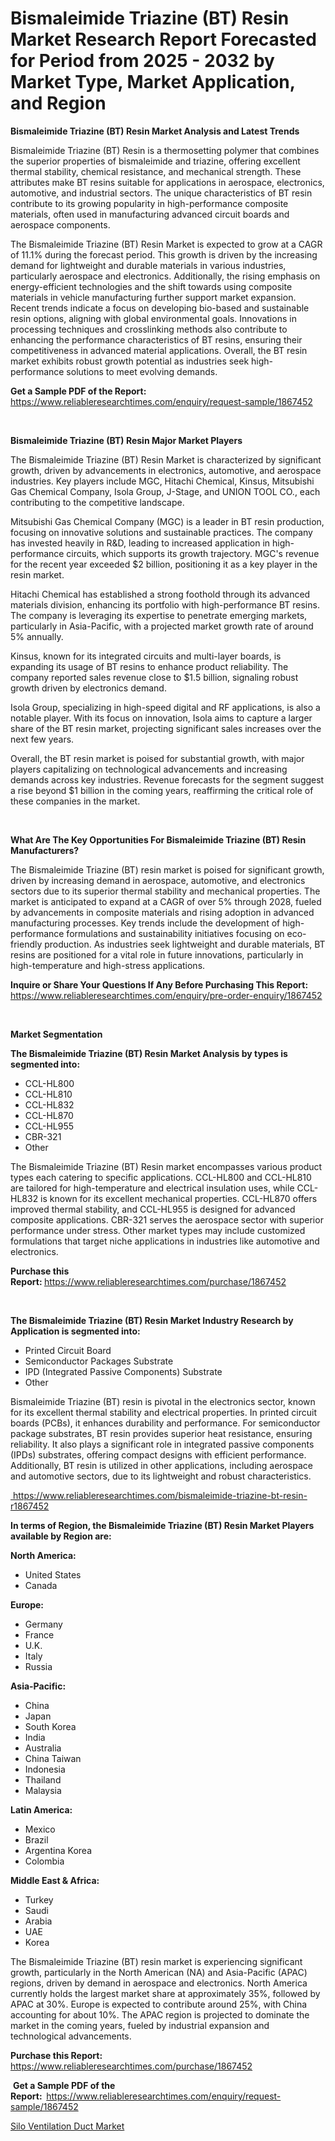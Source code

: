 <p><h1>Bismaleimide Triazine (BT) Resin Market Research Report Forecasted for Period from 2025 -  2032 by Market Type, Market Application, and Region</h1></p><p><strong>Bismaleimide Triazine (BT) Resin Market Analysis and Latest Trends</strong></p>
<p><p>Bismaleimide Triazine (BT) Resin is a thermosetting polymer that combines the superior properties of bismaleimide and triazine, offering excellent thermal stability, chemical resistance, and mechanical strength. These attributes make BT resins suitable for applications in aerospace, electronics, automotive, and industrial sectors. The unique characteristics of BT resin contribute to its growing popularity in high-performance composite materials, often used in manufacturing advanced circuit boards and aerospace components.</p><p>The Bismaleimide Triazine (BT) Resin Market is expected to grow at a CAGR of 11.1% during the forecast period. This growth is driven by the increasing demand for lightweight and durable materials in various industries, particularly aerospace and electronics. Additionally, the rising emphasis on energy-efficient technologies and the shift towards using composite materials in vehicle manufacturing further support market expansion. Recent trends indicate a focus on developing bio-based and sustainable resin options, aligning with global environmental goals. Innovations in processing techniques and crosslinking methods also contribute to enhancing the performance characteristics of BT resins, ensuring their competitiveness in advanced material applications. Overall, the BT resin market exhibits robust growth potential as industries seek high-performance solutions to meet evolving demands.</p></p>
<p><strong>Get a Sample PDF of the Report:&nbsp;</strong> <a href="https://www.reliableresearchtimes.com/enquiry/request-sample/1867452?utm_campaign=1933&utm_medium=2&utm_source=Github&utm_content=ia&utm_term=04022025&utm_id=bismaleimide-triazine-bt-resin">https://www.reliableresearchtimes.com/enquiry/request-sample/1867452</a></p>
<p>&nbsp;</p>
<p><strong>Bismaleimide Triazine (BT) Resin Major Market Players</strong></p>
<p><p>The Bismaleimide Triazine (BT) Resin Market is characterized by significant growth, driven by advancements in electronics, automotive, and aerospace industries. Key players include MGC, Hitachi Chemical, Kinsus, Mitsubishi Gas Chemical Company, Isola Group, J-Stage, and UNION TOOL CO., each contributing to the competitive landscape.</p><p>Mitsubishi Gas Chemical Company (MGC) is a leader in BT resin production, focusing on innovative solutions and sustainable practices. The company has invested heavily in R&D, leading to increased application in high-performance circuits, which supports its growth trajectory. MGC's revenue for the recent year exceeded $2 billion, positioning it as a key player in the resin market.</p><p>Hitachi Chemical has established a strong foothold through its advanced materials division, enhancing its portfolio with high-performance BT resins. The company is leveraging its expertise to penetrate emerging markets, particularly in Asia-Pacific, with a projected market growth rate of around 5% annually.</p><p>Kinsus, known for its integrated circuits and multi-layer boards, is expanding its usage of BT resins to enhance product reliability. The company reported sales revenue close to $1.5 billion, signaling robust growth driven by electronics demand.</p><p>Isola Group, specializing in high-speed digital and RF applications, is also a notable player. With its focus on innovation, Isola aims to capture a larger share of the BT resin market, projecting significant sales increases over the next few years.</p><p>Overall, the BT resin market is poised for substantial growth, with major players capitalizing on technological advancements and increasing demands across key industries. Revenue forecasts for the segment suggest a rise beyond $1 billion in the coming years, reaffirming the critical role of these companies in the market.</p></p>
<p>&nbsp;</p>
<p><strong>What Are The Key Opportunities For Bismaleimide Triazine (BT) Resin Manufacturers?</strong></p>
<p><p>The Bismaleimide Triazine (BT) resin market is poised for significant growth, driven by increasing demand in aerospace, automotive, and electronics sectors due to its superior thermal stability and mechanical properties. The market is anticipated to expand at a CAGR of over 5% through 2028, fueled by advancements in composite materials and rising adoption in advanced manufacturing processes. Key trends include the development of high-performance formulations and sustainability initiatives focusing on eco-friendly production. As industries seek lightweight and durable materials, BT resins are positioned for a vital role in future innovations, particularly in high-temperature and high-stress applications.</p></p>
<p><strong>Inquire or Share Your Questions If Any Before Purchasing This Report:</strong> <a href="https://www.reliableresearchtimes.com/enquiry/pre-order-enquiry/1867452?utm_campaign=1933&utm_medium=2&utm_source=Github&utm_content=ia&utm_term=04022025&utm_id=bismaleimide-triazine-bt-resin">https://www.reliableresearchtimes.com/enquiry/pre-order-enquiry/1867452</a></p>
<p>&nbsp;</p>
<p><strong>Market Segmentation</strong></p>
<p><strong>The Bismaleimide Triazine (BT) Resin Market Analysis by types is segmented into:</strong></p>
<p><ul><li>CCL-HL800</li><li>CCL-HL810</li><li>CCL-HL832</li><li>CCL-HL870</li><li>CCL-HL955</li><li>CBR-321</li><li>Other</li></ul></p>
<p><p>The Bismaleimide Triazine (BT) Resin market encompasses various product types each catering to specific applications. CCL-HL800 and CCL-HL810 are tailored for high-temperature and electrical insulation uses, while CCL-HL832 is known for its excellent mechanical properties. CCL-HL870 offers improved thermal stability, and CCL-HL955 is designed for advanced composite applications. CBR-321 serves the aerospace sector with superior performance under stress. Other market types may include customized formulations that target niche applications in industries like automotive and electronics.</p></p>
<p><strong>Purchase this Report:&nbsp;</strong><a href="https://www.reliableresearchtimes.com/purchase/1867452?utm_campaign=1933&utm_medium=2&utm_source=Github&utm_content=ia&utm_term=04022025&utm_id=bismaleimide-triazine-bt-resin">https://www.reliableresearchtimes.com/purchase/1867452</a></p>
<p>&nbsp;</p>
<p><strong>The Bismaleimide Triazine (BT) Resin Market Industry Research by Application is segmented into:</strong></p>
<p><ul><li>Printed Circuit Board</li><li>Semiconductor Packages Substrate</li><li>IPD (Integrated Passive Components) Substrate</li><li>Other</li></ul></p>
<p><p>Bismaleimide Triazine (BT) resin is pivotal in the electronics sector, known for its excellent thermal stability and electrical properties. In printed circuit boards (PCBs), it enhances durability and performance. For semiconductor package substrates, BT resin provides superior heat resistance, ensuring reliability. It also plays a significant role in integrated passive components (IPDs) substrates, offering compact designs with efficient performance. Additionally, BT resin is utilized in other applications, including aerospace and automotive sectors, due to its lightweight and robust characteristics.</p></p>
<p><a href="https://www.reliableresearchtimes.com/bismaleimide-triazine-bt-resin-r1867452?utm_campaign=1933&utm_medium=2&utm_source=Github&utm_content=ia&utm_term=04022025&utm_id=bismaleimide-triazine-bt-resin">&nbsp;https://www.reliableresearchtimes.com/bismaleimide-triazine-bt-resin-r1867452</a></p>
<p><strong>In terms of Region, the Bismaleimide Triazine (BT) Resin Market Players available by Region are:</strong></p>
<p>
    <p> <strong> North America: </strong>
        <ul>
            <li>United States</li>
            <li>Canada</li>
        </ul>
        </p> 
    <p> <strong> Europe: </strong>
        <ul>
            <li>Germany</li>
            <li>France</li>
            <li>U.K.</li>
            <li>Italy</li>
            <li>Russia</li>
        </ul>
        </p> 
    <p> <strong> Asia-Pacific: </strong>
        <ul>
            <li>China</li>
            <li>Japan</li>
            <li>South Korea</li>
            <li>India</li>
            <li>Australia</li>
            <li>China Taiwan</li>
            <li>Indonesia</li>
            <li>Thailand</li>
            <li>Malaysia</li>
        </ul>
        </p> 
    <p> <strong> Latin America: </strong>
        <ul>
            <li>Mexico</li>
            <li>Brazil</li>
            <li>Argentina Korea</li>
            <li>Colombia</li>
        </ul>
        </p> 
    <p> <strong> Middle East & Africa: </strong>
        <ul>
            <li>Turkey</li>
            <li>Saudi</li>
            <li>Arabia</li>
            <li>UAE</li>
            <li>Korea</li>
        </ul>
    </p>
    </p>
<p><p>The Bismaleimide Triazine (BT) resin market is experiencing significant growth, particularly in the North American (NA) and Asia-Pacific (APAC) regions, driven by demand in aerospace and electronics. North America currently holds the largest market share at approximately 35%, followed by APAC at 30%. Europe is expected to contribute around 25%, with China accounting for about 10%. The APAC region is projected to dominate the market in the coming years, fueled by industrial expansion and technological advancements.</p></p>
<p><strong>Purchase this Report: </strong><a href="https://www.reliableresearchtimes.com/purchase/1867452?utm_campaign=1933&utm_medium=2&utm_source=Github&utm_content=ia&utm_term=04022025&utm_id=bismaleimide-triazine-bt-resin">https://www.reliableresearchtimes.com/purchase/1867452</a></p>
<p>&nbsp;<strong>Get a Sample PDF of the Report:&nbsp;&nbsp;</strong><a href="https://www.reliableresearchtimes.com/enquiry/request-sample/1867452?utm_campaign=1933&utm_medium=2&utm_source=Github&utm_content=ia&utm_term=04022025&utm_id=bismaleimide-triazine-bt-resin">https://www.reliableresearchtimes.com/enquiry/request-sample/1867452</a></p>
<p><strong></strong></p>
<p><p><a href="https://github.com/nathandecarvalho/Market-Research-Report-List-5/blob/main/silo-ventilation-duct-market.md?utm_campaign=1933&utm_medium=2&utm_source=Github&utm_content=ia&utm_term=04022025&utm_id=bismaleimide-triazine-bt-resin">Silo Ventilation Duct Market</a></p></p>